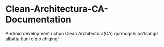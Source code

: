 # Clean-Architectura-CA-Documentation
Android development uchun Clean Architectura(CA) qurmoqchi bo'lsangiz albatta buni o'qib chiqing!
